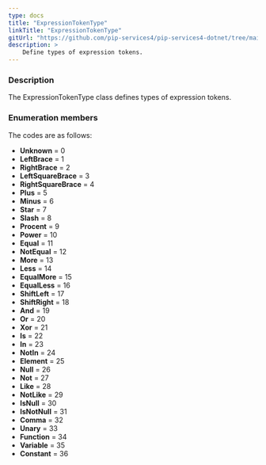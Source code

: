 ```yaml
---
type: docs
title: "ExpressionTokenType"
linkTitle: "ExpressionTokenType"
gitUrl: "https://github.com/pip-services4/pip-services4-dotnet/tree/main/pip-services4-expressions-dotnet"
description: > 
    Define types of expression tokens.
---
```


### Description

The ExpressionTokenType class defines types of expression tokens.


### Enumeration members

The codes are as follows:

- **Unknown** = 0
- **LeftBrace** = 1
- **RightBrace** = 2
- **LeftSquareBrace** = 3
- **RightSquareBrace** = 4
- **Plus** = 5
- **Minus** = 6
- **Star** = 7
- **Slash** = 8
- **Procent** = 9
- **Power** = 10
- **Equal** = 11
- **NotEqual** = 12
- **More** = 13
- **Less** = 14
- **EqualMore** = 15
- **EqualLess** = 16
- **ShiftLeft** = 17
- **ShiftRight** = 18
- **And** = 19
- **Or** = 20
- **Xor** = 21
- **Is** = 22
- **In** = 23
- **NotIn** = 24
- **Element** = 25
- **Null** = 26
- **Not** = 27
- **Like** = 28
- **NotLike** = 29
- **IsNull** = 30
- **IsNotNull** = 31
- **Comma** = 32
- **Unary** = 33
- **Function** = 34
- **Variable** = 35
- **Constant** = 36
